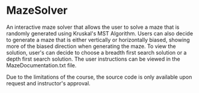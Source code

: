 # MazeSolver
An interactive maze solver that allows the user to solve a maze that is randomly generated using Kruskal's MST Algorithm. Users can also decide to generate a maze that is either vertically or horizontally biased, showing more of the biased direction when generating the maze. To view the solution, user's can decide to choose a breadth first search solution or a depth first search solution. The user instructions can be viewed in the MazeDocumentation.txt file.

Due to the limitations of the course, the source code is only available upon request and instructor's approval.
